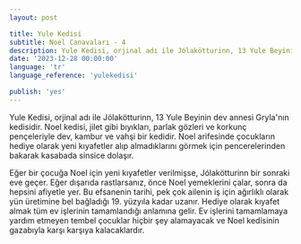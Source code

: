 ```yaml
---
layout: post

title: Yule Kedisi
subtitle: Noel Canavaları - 4
description: Yule Kedisi, orjinal adı ile Jólakötturinn, 13 Yule Beyinin dev annesi Gryla'nın kedisidir. Noel kedisi, jilet gibi bıyıkları, parlak gözleri ve korkunç pençeleriyle dev, kambur ve vahşi bir kedidir. 
date: '2023-12-28 00:00:00'
language: 'tr'
language_reference: 'yulekedisi'

publish: 'yes'
---
```

Yule Kedisi, orjinal adı ile Jólakötturinn, 13 Yule Beyinin dev annesi Gryla'nın kedisidir. Noel kedisi, jilet gibi bıyıkları, parlak gözleri ve korkunç pençeleriyle dev, kambur ve vahşi bir kedidir. Noel arifesinde çocukların hediye olarak yeni kıyafetler alıp almadıklarını görmek için pencerelerinden bakarak kasabada sinsice dolaşır.

Eğer bir çocuğa Noel için yeni kıyafetler verilmişse, Jólakötturinn bir sonraki eve geçer. Eğer dışarıda rastlarsanız, önce Noel yemeklerini çalar, sonra da hepsini afiyetle yer.
Bu efsanenin tarihi, pek çok ailenin iş için ağırlıklı olarak yün üretimine bel bağladığı 19. yüzyıla kadar uzanır. Hediye olarak kıyafet almak tüm ev işlerinin tamamlandığı anlamına gelir. Ev işlerini tamamlamaya yardım etmeyen tembel çocuklar hiçbir şey alamayacak ve Noel kedisinin gazabıyla karşı karşıya kalacaklardır.
